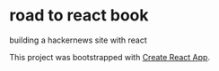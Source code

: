 # road to react book
building a hackernews site with react

This project was bootstrapped with [Create React App](https://github.com/facebook/create-react-app).

